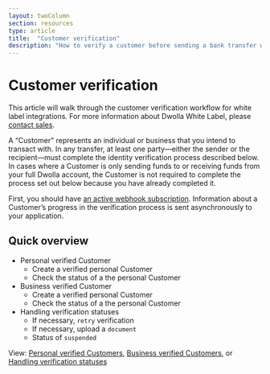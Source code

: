 ```yaml
---
layout: twoColumn
section: resources
type: article
title:  "Customer verification"
description: "How to verify a customer before sending a bank transfer with Dwolla's ACH API."
---
```


# Customer verification

This article will walk through the customer verification workflow for white label integrations. For more information about Dwolla White Label, please [contact sales](https://www.dwolla.com/contact).

A “Customer” represents an individual or business that you intend to transact with. 
In any transfer, at least one party—either the sender or the recipient—must complete the identity verification process described below. In cases where a Customer is only sending funds to or receiving funds from your full Dwolla account, the Customer is not required to complete the process set out below because you have already completed it.

First, you should have [an active webhook subscription](/guides/webhooks/).  Information about a Customer’s progress in the verification process is sent asynchronously to your application.

## Quick overview

* Personal verified Customer
  * Create a verified personal Customer
  * Check the status of a the personal Customer
* Business verified Customer
  * Create a verified personal Customer
  * Check the status of a the personal Customer
* Handling verification statuses
  * If necessary, `retry` verification
  * If necessary, upload a `document`
  * Status of `suspended`

View: [Personal verified Customers](/resources/customer-verification/personal-verified-customers.html), [Business verified Customers](/resources/customer-verification/business-verified-customers.html), or [Handling verification statuses](/resources/customer-verification/handling-verification-statuses.html)